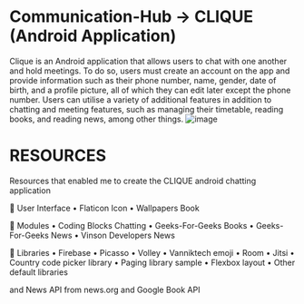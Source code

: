 # Communication-Hub -> CLIQUE (Android Application)
Clique is an Android application that allows users to chat with one another and hold meetings. To do so, users must create an account on the app and provide information such as their phone number, name, gender, date of birth, and a profile picture, all of which they can edit later except the phone number. Users can utilise a variety of additional features in addition to chatting and meeting features, such as managing their timetable, reading books, and reading news, among other things. 
![image](https://user-images.githubusercontent.com/74363051/143533301-c34e2c86-e289-4e1d-973f-75fb5e7a6d08.png)
# RESOURCES
Resources that enabled me to create the CLIQUE android chatting application

	User Interface
•	Flaticon Icon
•	Wallpapers Book

	Modules
•	Coding Blocks Chatting
•	Geeks-For-Geeks Books
•	Geeks-For-Geeks News
•	Vinson Developers News 

	Libraries
•	Firebase
•	Picasso
•	Volley
•	Vanniktech emoji
•	Room
•	Jitsi
•	Country code picker library
•	Paging library sample
•	Flexbox layout
•	Other default libraries

and News API from news.org and Google Book API

